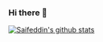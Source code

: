 ### Hi there 👋

<!--
**saifeddin1/saifeddin1** is a ✨ _special_ ✨ repository because its `README.md` (this file) appears on your GitHub profile.

Here are some ideas to get you started:

- 🔭 I’m currently working on ...
- 🌱 I’m currently learning ...
- 👯 I’m looking to collaborate on ...
- 🤔 I’m looking for help with ...
- 💬 Ask me about ...
- 📫 How to reach me: ...
- 😄 Pronouns: ...
- ⚡ Fun fact: ...
-->
  [![Saifeddin's github stats](https://github-readme-stats.vercel.app/api?username=saifeddin1&hide=stars,issues&count_private=true&show_icons=true&theme=onedark)](https://github.com/saifeddin1/github-readme-stats)

